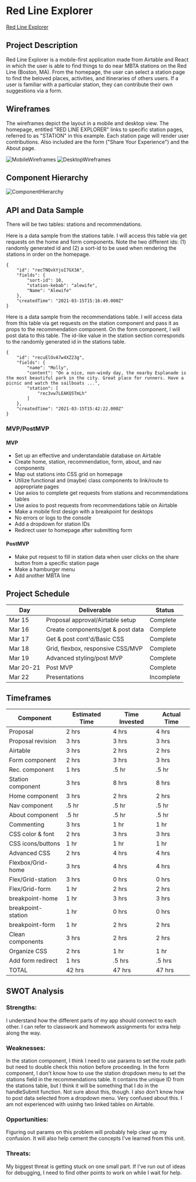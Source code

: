 # Red Line Explorer

[Red Line Explorer](https://admiring-khorana-4fddb6.netlify.app/)

## Project Description

Red Line Explorer is a mobile-first application made from Airtable and React in which the user is able to find things to do near MBTA stations on the Red Line (Boston, MA). From the homepage, the user can select a station page to find the beloved places, activities, and itineraries of others users. If a user is familiar with a particular station, they can contribute their own suggestions via a form.

## Wireframes

The wireframes depict the layout in a mobile and desktop view. The homepage, entitled "RED LINE EXPLORER" links to specific station pages, referred to as "STATION" in this example. Each station page will render user contributions. Also included are the form ("Share Your Experience") and the About page.

![MobileWireframes](https://i.imgur.com/2aVTSrH.jpg)
![DesktopWireframes](https://i.imgur.com/hdtHEr9.jpg)

## Component Hierarchy
![ComponentHierarchy](https://i.imgur.com/LGhaPqg.jpg)

## API and Data Sample

There will be two tables: stations and recommendations.

Here is a data sample from the stations table. I will access this table via get requests on the home and form components. Note the two different ids: (1) randomly generated id and (2) a sort-id to be used when rendering the stations in order on the homepage.
```
{
    "id": "recTNQvkYjoI7GX3A",
    "fields": {
        "sort-id": 10,
        "station-kebab": "alewife",
        "Name": "Alewife"
    },
    "createdTime": "2021-03-15T15:16:49.000Z"
}
```

Here is a data sample from the recommendations table. I will access data from this table via get requests on the station component and pass it as props to the recommendation component. On the form component, I will post data to this table. The id-like value in the station section corresponds to the randomly generated id in the stations table.
```        
{
    "id": "recuElOvA7w4XZ23g",
    "fields": {
        "name": "Molly",
        "content": "On a nice, non-windy day, the nearby Esplanade is the most beautiful park in the city. Great place for runners. Have a picnic and watch the sailboats ...",
        "station": [
            "rec3vw7LEAKQ5TmLh"
        ]
    },
    "createdTime": "2021-03-15T15:42:22.000Z"
}
```

### MVP/PostMVP

#### MVP
- Set up an effective and understandable database on Airtable
- Create home, station, recommendation, form, about, and nav components
- Map out stations into CSS grid on homepage
- Utilize functional and (maybe) class components to link/route to appropriate pages
- Use axios to complete get requests from stations and recommendations tables
- Use axios to post requests from recommendations table on Airtable
- Make a mobile first design with a breakpoint for desktops
- No errors or logs to the console
- Add a dropdown for station IDs
- Redirect user to homepage after submitting form

#### PostMVP
- Make put request to fill in station data when user clicks on the share button from a specific station page
- Make a hamburger menu
- Add another MBTA line

## Project Schedule

| Day       | Deliverable                       | Status     |
| --------- | --------------------------------- | ---------- |
| Mar 15    | Proposal approval/Airtable setup  | Complete   |
| Mar 16    | Create components/get & post data | Complete   |
| Mar 17    | Get & post cont'd/Basic CSS       | Complete   |
| Mar 18    | Grid, flexbox, responsive CSS/MVP | Complete   |
| Mar 19    | Advanced styling/post MVP         | Complete   |
| Mar 20-21 | Post MVP                          | Complete   |
| Mar 22    | Presentations                     | Incomplete |

## Timeframes

| Component         | Estimated Time | Time Invested | Actual Time |
| ----------------- | -------------- | ------------- | ----------- |
| Proposal          | 2 hrs          | 4 hrs         | 4 hrs       |
| Proposal revision | 3 hrs          | 3 hrs         | 3 hrs       |
| Airtable          | 3 hrs          | 2 hrs         | 2 hrs       |
| Form component    | 2 hrs          | 3 hrs         | 3 hrs       |
| Rec. component    | 1 hrs          | .5 hr         | .5 hr       |
| Station component | 3 hrs          | 8 hrs         | 8 hrs       |
| Home component    | 3 hrs          | 2 hrs         | 2 hrs       |
| Nav component     | .5 hr          | .5 hr         | .5 hr       |
| About component   | .5 hr          | .5 hr         | .5 hr       |
| Commenting        | 3 hrs          | 1 hr          | 1 hr        |
| CSS color & font  | 2 hrs          | 3 hrs         | 3 hrs       |
| CSS icons/buttons | 1 hr           | 1 hr          | 1 hr        |
| Advanced CSS      | 2 hrs          | 4 hrs         | 4 hrs       |
| Flexbox/Grid-home | 3 hrs          | 4 hrs         | 4 hrs       |
| Flex/Grid-station | 3 hrs          | 0 hrs         | 0 hrs       |
| Flex/Grid-form    | 1 hr           | 2 hrs         | 2 hrs       |
| breakpoint-home   | 1 hr           | 3 hrs         | 3 hrs       |
| breakpoint-station| 1 hr           | 0 hrs         | 0 hrs       |
| breakpoint-form   | 1 hr           | 2 hrs         | 2 hrs       |
| Clean components  | 3 hrs          | 2 hrs         | 2 hrs       |
| Organize CSS      | 2 hrs          | 1 hr          | 1 hr        |
| Add form redirect | 1 hrs          | .5 hrs        | .5 hrs      |
| TOTAL             | 42 hrs         | 47 hrs        | 47 hrs      |


## SWOT Analysis

### Strengths:
I understand how the different parts of my app should connect to each other. I can refer to classwork and homework assignments for extra help along the way.

### Weaknesses:
In the station component, I think I need to use params to set the route path but need to double check this notion before proceeding.
In the form component, I don't know how to use the station dropdown menu to set the stations field in the recommendations table. It contains the unique ID from the stations table, but I think it will be something that I do in the handleSubmit function. Not sure about this, though. I also don't know how to post data selected from a dropdown menu. Very confused about this.
I am not experienced with usinhg two linked tables on Airtable.

### Opportunities:
Figuring out params on this problem will probably help clear up my confusion. It will also help cement the concepts I've learned from this unit.

### Threats:
My biggest threat is getting stuck on one small part. If I've run out of ideas for debugging, I need to find other points to work on while I wait for help. 
